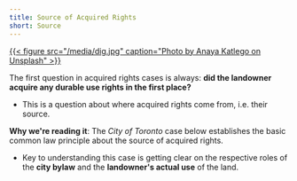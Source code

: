 ```yaml
---
title: Source of Acquired Rights
short: Source
---
```


[{{< figure src="/media/dig.jpg" caption="Photo by Anaya Katlego on Unsplash" >}}](https://unsplash.com/photos/c23Lv2fzEyo)

The first question in acquired rights cases is always: **did the landowner acquire any durable use rights in the first place?**

- This is a question about where acquired rights come from, i.e. their source.

**Why we're reading it**: The *City of Toronto* case below establishes the basic common law principle about the source of acquired rights. 

- Key to understanding this case is getting clear on the respective roles of the **city bylaw** and the **landowner's actual use** of the land.
